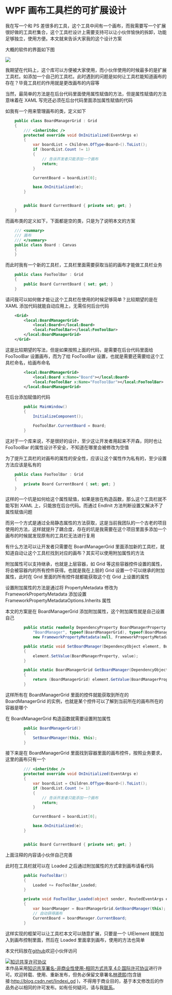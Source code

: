 
# WPF 画布工具栏的可扩展设计

我在写一个和 PS 差很多的工具，这个工具中间有一个画布，而我需要写一个扩展很好做的工具栏集合，这个工具栏设计上需要支持可以让小伙伴愉快的拆卸，功能足够独立，使用方便。本文就来告诉大家我的这个设计方案

<!--more-->


<!-- CreateTime:5/21/2020 8:57:22 AM -->



大概的软件的界面如下图

<!-- ![](image/WPF 画布工具栏的可扩展设计/WPF 画布工具栏的可扩展设计0.png) -->

![](http://cdn.lindexi.site/lindexi%2F2020521858407978.jpg)

我期望在代码上，这个库可以方便被大家使用，而小伙伴使用的时候最多的是扩展工具栏。如添加一个自己的工具栏。此时遇到的问题是如何让工具栏能知道画布的存在？毕竟工具栏的作用就是更改画布的内容等

当然，最简单的方法是在后台代码里面使用属性赋值的方法，但是属性赋值的方法意味着在 XAML 写完还必须在后台代码里面添加属性赋值的代码

如我有一个用来管理画布的类，定义如下

```csharp
    public class BoardManagerGrid : Grid
    {
        /// <inheritdoc />
        protected override void OnInitialized(EventArgs e)
        {
            var boardList = Children.OfType<Board>().ToList();
            if (boardList.Count != 1)
            {
                // 告诉开发者只能添加一个画布
                return;
            }

            CurrentBoard = boardList[0];

            base.OnInitialized(e);
        }


        public Board CurrentBoard { private set; get; }
    }
```

而画布类的定义如下，下面都是空的类，只是为了说明本文的方案

```csharp
    /// <summary>
    /// 画布
    /// </summary>
    public class Board : Canvas
    {
    }
```

而此时我有一个新的工具栏，工具栏里面需要获取当前的画布才能做工具栏业务

```csharp
    public class FooToolBar : Grid
    {
        public Board CurrentBoard { set; get; }
    }
```

请问我可以如何做才能让这个工具栏在使用的时候足够简单？比较期望的是在 XAML 添加代码就能自动应用上，无需任何后台代码

```xml
    <Grid>
        <local:BoardManagerGrid>
            <local:Board></local:Board>
            <local:FooToolBar></local:FooToolBar>
        </local:BoardManagerGrid>
    </Grid>
```

这是比较期望的写法，但是如果按照上面的代码，是需要在后台代码里面给 FooToolBar 设置画布，而为了给 FooToolBar 设置，也就是需要还需要给这个工具栏命名，给画布命名

```xml
        <local:BoardManagerGrid>
            <local:Board x:Name="Board"></local:Board>
            <local:FooToolBar x:Name="FooToolBar"></local:FooToolBar>
        </local:BoardManagerGrid>
```

在后台添加赋值的代码

```csharp
        public MainWindow()
        {
            InitializeComponent();

            FooToolBar.CurrentBoard = Board;
        }
```

这对于一个库来说，不是很好的设计，至少这让开发者用起来不开森，同时也让 FooToolBar 的属性设计不安全，不知道在哪里会被修改为空值

为了提升工具栏的对画布的属性的安全性，应该让这个属性作为私有的，至少设置方法应该是私有的

```csharp
    public class FooToolBar : Grid
    {
        private Board CurrentBoard { set; get; }
    }
```

这样的一个坑是如何给这个属性赋值，如果是放在构造函数，那么这个工具栏就不能写到 XAML 上，只能放在后台代码。而通过 EndInit 方法判断设置又解决不了属性赋值问题

而另一个方式是通过全局静态属性的方法获取，这是当前我团队的一个古老的项目使用的方法，这样就提升了耦合度，存在的坑是我需要在这个项目里面多添加一个画布的时候就发现原有的工具栏无法进行复用



有什么方法可以让开发者只需要在 BoardManagerGrid 里面添加新的工具栏，就知道自动让这个工具栏找到对应的画布？其实可以使用附加属性的方法

附加属性可以支持继承，也就是上层容器，如 Grid 等这些容器控件设置的属性，将会被容器内的所有控件获得。也就是我在上层的 Grid 设置一个可以继承的附加属性，此时在 Grid 里面的所有控件就都能获取这个在 Grid 上设置的属性

设置附加属性的方法是通过将 PropertyMetadata 修改为 FrameworkPropertyMetadata 添加设置 FrameworkPropertyMetadataOptions.Inherits 属性

本文的方案是在 BoardManagerGrid 添加附加属性，这个附加属性就是自己设置自己

```csharp
        public static readonly DependencyProperty BoardManagerProperty = DependencyProperty.RegisterAttached(
            "BoardManager", typeof(BoardManagerGrid), typeof(BoardManagerGrid),
            new FrameworkPropertyMetadata(null, FrameworkPropertyMetadataOptions.Inherits));

        public static void SetBoardManager(DependencyObject element, BoardManagerGrid value)
        {
            element.SetValue(BoardManagerProperty, value);
        }

        public static BoardManagerGrid GetBoardManager(DependencyObject element)
        {
            return (BoardManagerGrid) element.GetValue(BoardManagerProperty);
        }
```

这样所有在 BoardManagerGrid 里面的控件就能获取到所在的 BoardManagerGrid 的实例，也就是某个控件可以了解到当前所在的画布所在的容器是哪个

在 BoardManagerGrid 构造函数就需要设置附加属性

```csharp
        public BoardManagerGrid()
        {
            SetBoardManager(this, this);
        }
```

接下来是在 BoardManagerGrid 里面找到容器里面的画布控件，按照业务要求，这里的画布只有一个

```csharp
        /// <inheritdoc />
        protected override void OnInitialized(EventArgs e)
        {
            var boardList = Children.OfType<Board>().ToList();
            if (boardList.Count != 1)
            {
                // 告诉开发者只能添加一个画布
                return;
            }

            CurrentBoard = boardList[0];

            base.OnInitialized(e);
        }


        public Board CurrentBoard { private set; get; }
```

上面注释的内容请小伙伴自己完善

此时在工具栏就可以在 Loaded 之后通过附加属性的方式拿到画布请看代码

```csharp
        public FooToolBar()
        {
            Loaded += FooToolBar_Loaded;
        }

        private void FooToolBar_Loaded(object sender, RoutedEventArgs e)
        {
            var boardManager = BoardManagerGrid.GetBoardManager(this);
            // 自动获得画布
            CurrentBoard = boardManager.CurrentBoard;
        }
```

这样实现的框架可以让工具栏本文可以随意扩展，只要是一个 UIElement 就能加入到画布控制里面，然后在 Loaded 里面拿到画布，使用的方法也简单



本文代码放在[github](https://github.com/lindexi/lindexi_gd/tree/367b4ddd17cb3ee1a92849239911d140e5112a7b/FallkucearwallnelRufefawgem)欢迎小伙伴访问





<a rel="license" href="http://creativecommons.org/licenses/by-nc-sa/4.0/"><img alt="知识共享许可协议" style="border-width:0" src="https://licensebuttons.net/l/by-nc-sa/4.0/88x31.png" /></a><br />本作品采用<a rel="license" href="http://creativecommons.org/licenses/by-nc-sa/4.0/">知识共享署名-非商业性使用-相同方式共享 4.0 国际许可协议</a>进行许可。欢迎转载、使用、重新发布，但务必保留文章署名[林德熙](http://blog.csdn.net/lindexi_gd)(包含链接:http://blog.csdn.net/lindexi_gd )，不得用于商业目的，基于本文修改后的作品务必以相同的许可发布。如有任何疑问，请与我[联系](mailto:lindexi_gd@163.com)。